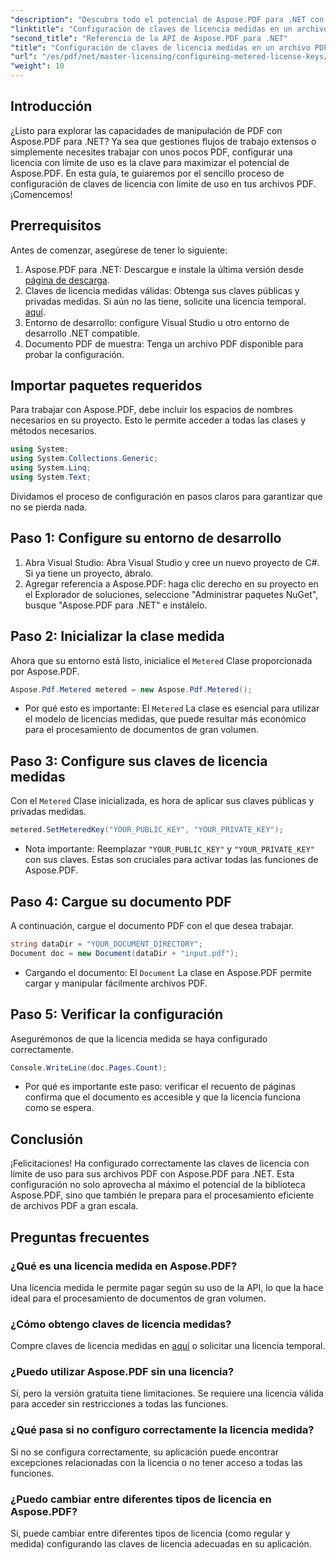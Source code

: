 ```yaml
---
"description": "Descubra todo el potencial de Aspose.PDF para .NET con nuestra guía paso a paso para configurar licencias con límite de uso, tanto si gestiona flujos de trabajo extensos de PDF como si realiza pequeños ajustes."
"linktitle": "Configuración de claves de licencia medidas en un archivo PDF"
"second_title": "Referencia de la API de Aspose.PDF para .NET"
"title": "Configuración de claves de licencia medidas en un archivo PDF"
"url": "/es/pdf/net/master-licensing/configureing-metered-license-keys/"
"weight": 10
---
```


## Introducción

¿Listo para explorar las capacidades de manipulación de PDF con Aspose.PDF para .NET? Ya sea que gestiones flujos de trabajo extensos o simplemente necesites trabajar con unos pocos PDF, configurar una licencia con límite de uso es la clave para maximizar el potencial de Aspose.PDF. En esta guía, te guiaremos por el sencillo proceso de configuración de claves de licencia con límite de uso en tus archivos PDF. ¡Comencemos!

## Prerrequisitos

Antes de comenzar, asegúrese de tener lo siguiente:

1. Aspose.PDF para .NET: Descargue e instale la última versión desde [página de descarga](https://releases.aspose.com/pdf/net/).
2. Claves de licencia medidas válidas: Obtenga sus claves públicas y privadas medidas. Si aún no las tiene, solicite una licencia temporal. [aquí](https://purchase.aspose.com/temporary-license/).
3. Entorno de desarrollo: configure Visual Studio u otro entorno de desarrollo .NET compatible.
4. Documento PDF de muestra: Tenga un archivo PDF disponible para probar la configuración.

## Importar paquetes requeridos

Para trabajar con Aspose.PDF, debe incluir los espacios de nombres necesarios en su proyecto. Esto le permite acceder a todas las clases y métodos necesarios.

```csharp
using System;
using System.Collections.Generic;
using System.Linq;
using System.Text;
```

Dividamos el proceso de configuración en pasos claros para garantizar que no se pierda nada.

## Paso 1: Configure su entorno de desarrollo

1. Abra Visual Studio: Abra Visual Studio y cree un nuevo proyecto de C#. Si ya tiene un proyecto, ábralo.
2. Agregar referencia a Aspose.PDF: haga clic derecho en su proyecto en el Explorador de soluciones, seleccione "Administrar paquetes NuGet", busque "Aspose.PDF para .NET" e instálelo.

## Paso 2: Inicializar la clase medida

Ahora que su entorno está listo, inicialice el `Metered` Clase proporcionada por Aspose.PDF.

```csharp
Aspose.Pdf.Metered metered = new Aspose.Pdf.Metered();
```

- Por qué esto es importante: El `Metered` La clase es esencial para utilizar el modelo de licencias medidas, que puede resultar más económico para el procesamiento de documentos de gran volumen.

## Paso 3: Configure sus claves de licencia medidas

Con el `Metered` Clase inicializada, es hora de aplicar sus claves públicas y privadas medidas.

```csharp
metered.SetMeteredKey("YOUR_PUBLIC_KEY", "YOUR_PRIVATE_KEY");
```

- Nota importante: Reemplazar `"YOUR_PUBLIC_KEY"` y `"YOUR_PRIVATE_KEY"` con sus claves. Estas son cruciales para activar todas las funciones de Aspose.PDF.

## Paso 4: Cargue su documento PDF

A continuación, cargue el documento PDF con el que desea trabajar.

```csharp
string dataDir = "YOUR_DOCUMENT_DIRECTORY";
Document doc = new Document(dataDir + "input.pdf");
```

- Cargando el documento: El `Document` La clase en Aspose.PDF permite cargar y manipular fácilmente archivos PDF.

## Paso 5: Verificar la configuración

Asegurémonos de que la licencia medida se haya configurado correctamente.

```csharp
Console.WriteLine(doc.Pages.Count);
```

- Por qué es importante este paso: verificar el recuento de páginas confirma que el documento es accesible y que la licencia funciona como se espera.

## Conclusión

¡Felicitaciones! Ha configurado correctamente las claves de licencia con límite de uso para sus archivos PDF con Aspose.PDF para .NET. Esta configuración no solo aprovecha al máximo el potencial de la biblioteca Aspose.PDF, sino que también le prepara para el procesamiento eficiente de archivos PDF a gran escala.

## Preguntas frecuentes

### ¿Qué es una licencia medida en Aspose.PDF?  
Una licencia medida le permite pagar según su uso de la API, lo que la hace ideal para el procesamiento de documentos de gran volumen.

### ¿Cómo obtengo claves de licencia medidas?  
Compre claves de licencia medidas en [aquí](https://purchase.aspose.com/buy) o solicitar una licencia temporal.

### ¿Puedo utilizar Aspose.PDF sin una licencia?  
Sí, pero la versión gratuita tiene limitaciones. Se requiere una licencia válida para acceder sin restricciones a todas las funciones.

### ¿Qué pasa si no configuro correctamente la licencia medida?  
Si no se configura correctamente, su aplicación puede encontrar excepciones relacionadas con la licencia o no tener acceso a todas las funciones.

### ¿Puedo cambiar entre diferentes tipos de licencia en Aspose.PDF?  
Sí, puede cambiar entre diferentes tipos de licencia (como regular y medida) configurando las claves de licencia adecuadas en su aplicación.